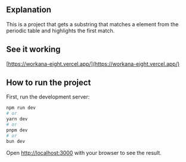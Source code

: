 ## Explanation

This is a project that gets a substring that matches a element from the periodic table and highlights the first match.

## See it working

[https://workana-eight.vercel.app/](https://workana-eight.vercel.app/)

## How to run the project

First, run the development server:

```bash
npm run dev
# or
yarn dev
# or
pnpm dev
# or
bun dev
```

Open [http://localhost:3000](http://localhost:3000) with your browser to see the result.